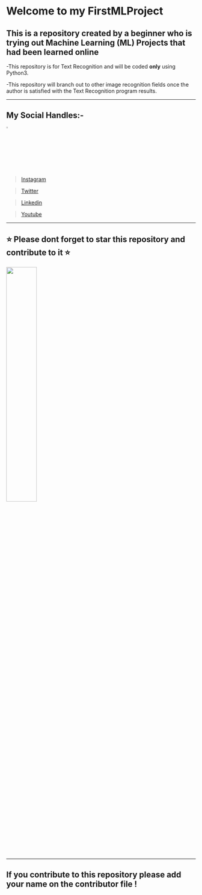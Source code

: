 # Welcome to my FirstMLProject

## This is a repository created by a beginner who is trying out Machine Learning (ML) Projects that had been learned online

-This repository is for Text Recognition and will be coded **only** using Python3.

-This repository will branch out to other image recognition fields once the author is satisfied with the Text Recognition program results.

***

## My Social Handles:-
<a href="https://www.instagram.com/anshsharma17_/" rel="Instagram"><img src="https://www.flaticon.com/svg/static/icons/svg/2111/2111463.svg" width=3% /></a>

> [Instagram](https://www.instagram.com/anshsharma17_/)  

> [Twitter](https://twitter.com/anshs17_)  

> [Linkedin](https://www.linkedin.com/in/ansh-sharma-73a5051a6/)  

> [Youtube](https://www.youtube.com/channel/UCezjqwLWu4OfM0__kMh5VEQ?)  

***

## ⭐ Please dont forget to star this repository and contribute to it ⭐
<img src="https://media.giphy.com/media/2UpzC3iPenf44/source.gif" width=40%>

***

## If you contribute to this repository please add your name on the contributor file !
